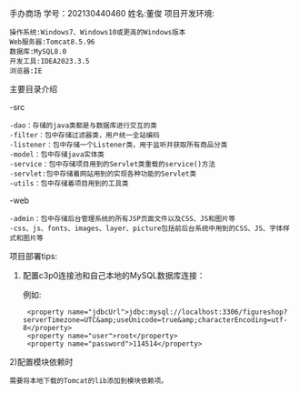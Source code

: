 手办商场
学号：202130440460
姓名:董俊
项目开发环境:

    操作系统:Windows7、Windows10或更高的Windows版本
    Web服务器:Tomcat8.5.96
    数据库:MySQL8.0
    开发工具:IDEA2023.3.5
    浏览器:IE


主要目录介绍

  -src
  
    -dao：存储的java类都是与数据库进行交互的类
    -filter：包中存储过滤器类，用户统一全站编码
    -listener：包中存储一个Listener类，用于监听并获取所有商品分类
    -model：包中存储java实体类
    -service：包中存储项目用到的Servlet类重载的service()方法
    -servlet:包中存储着网站用到的实现各种功能的Servlet类
    -utils：包中存储着项目用到的工具类
    
  -web

    -admin：包中存储后台管理系统的所有JSP页面文件以及CSS、JS和图片等
    -css、js、fonts、images、layer、picture包括前后台系统中用到的CSS、JS、字体样式和图片等

项目部署tips:

1) 配置c3p0连接池和自己本地的MySQL数据库连接：

   例如:
   
        <property name="jdbcUrl">jdbc:mysql://localhost:3306/figureshop?serverTimezone=UTC&amp;useUnicode=true&amp;characterEncoding=utf-8</property>
        <property name="user">root</property>
        <property name="password">114514</property>

2)配置模块依赖时

    需要将本地下载的Tomcat的lib添加到模块依赖项。

